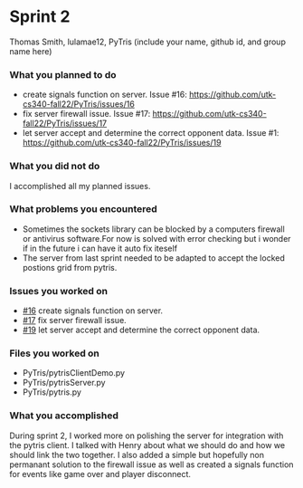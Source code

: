 # Sprint 2

Thomas Smith, lulamae12, PyTris
(include your name, github id, and group name here)

### What you planned to do

- create signals function on server. Issue #16: https://github.com/utk-cs340-fall22/PyTris/issues/16 
- fix server firewall issue. Issue #17: https://github.com/utk-cs340-fall22/PyTris/issues/17
- let server accept and determine the correct opponent data. Issue #1: https://github.com/utk-cs340-fall22/PyTris/issues/19



### What you did not do
I accomplished all my planned issues.

### What problems you encountered

- Sometimes the sockets library can be blocked by a computers firewall or antivirus software.For now is solved with error checking but i wonder if in the future i can have it auto fix iteself
- The server from last sprint needed to be adapted to accept the locked postions grid from pytris.
### Issues you worked on
- [#16](https://github.com/utk-cs340-fall22/PyTris/issues/16) create signals function on server.
- [#17](https://github.com/utk-cs340-fall22/PyTris/issues/17) fix server firewall issue.
- [#19](https://github.com/utk-cs340-fall22/PyTris/issues/19) let server accept and determine the correct opponent data.

### Files you worked on
- PyTris/pytrisClientDemo.py 
- PyTris/pytrisServer.py 
- PyTris/pytris.py 

### What you accomplished

During sprint 2, I worked more on polishing the server for integration with the pytris client. I talked with Henry about what we should do and how we should link the two together. I also added a simple but hopefully non permanant solution to the firewall issue as well as created a signals function for events like game over and player disconnect.
